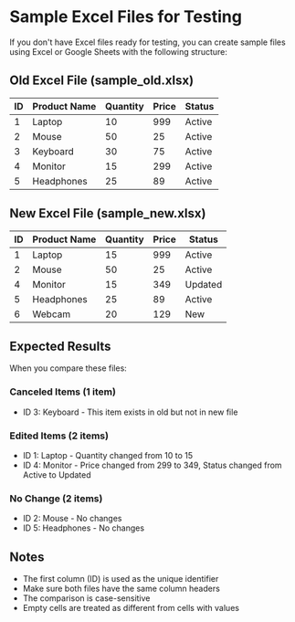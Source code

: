# Sample Excel Files for Testing

If you don't have Excel files ready for testing, you can create sample files using Excel or Google Sheets with the following structure:

## Old Excel File (sample_old.xlsx)

| ID | Product Name | Quantity | Price | Status |
|----|-------------|----------|-------|---------|
| 1  | Laptop      | 10       | 999   | Active  |
| 2  | Mouse       | 50       | 25    | Active  |
| 3  | Keyboard    | 30       | 75    | Active  |
| 4  | Monitor     | 15       | 299   | Active  |
| 5  | Headphones  | 25       | 89    | Active  |

## New Excel File (sample_new.xlsx)

| ID | Product Name | Quantity | Price | Status |
|----|-------------|----------|-------|---------|
| 1  | Laptop      | 15       | 999   | Active  |
| 2  | Mouse       | 50       | 25    | Active  |
| 4  | Monitor     | 15       | 349   | Updated |
| 5  | Headphones  | 25       | 89    | Active  |
| 6  | Webcam      | 20       | 129   | New     |

## Expected Results

When you compare these files:

### Canceled Items (1 item)
- ID 3: Keyboard - This item exists in old but not in new file

### Edited Items (2 items)
- ID 1: Laptop - Quantity changed from 10 to 15
- ID 4: Monitor - Price changed from 299 to 349, Status changed from Active to Updated

### No Change (2 items)
- ID 2: Mouse - No changes
- ID 5: Headphones - No changes

## Notes
- The first column (ID) is used as the unique identifier
- Make sure both files have the same column headers
- The comparison is case-sensitive
- Empty cells are treated as different from cells with values
